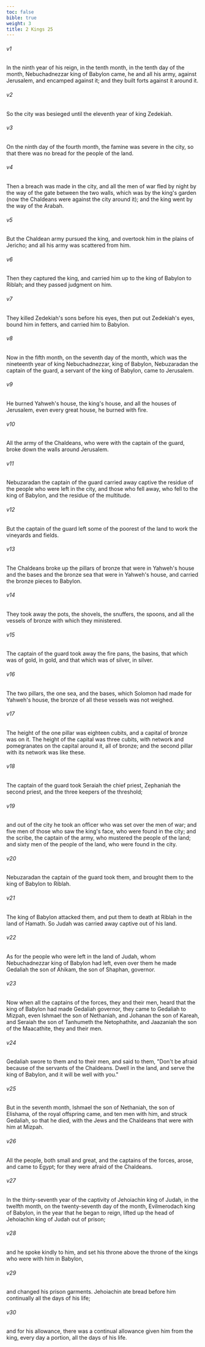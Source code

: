 ```yaml
---
toc: false
bible: true
weight: 3
title: 2 Kings 25
---
```




###### v1 
In the ninth year of his reign, in the tenth month, in the tenth day of the month, Nebuchadnezzar king of Babylon came, he and all his army, against Jerusalem, and encamped against it; and they built forts against it around it. 

###### v2 
So the city was besieged until the eleventh year of king Zedekiah. 

###### v3 
On the ninth day of the fourth month, the famine was severe in the city, so that there was no bread for the people of the land. 

###### v4 
Then a breach was made in the city, and all the men of war fled by night by the way of the gate between the two walls, which was by the king's garden (now the Chaldeans were against the city around it); and the king went by the way of the Arabah. 

###### v5 
But the Chaldean army pursued the king, and overtook him in the plains of Jericho; and all his army was scattered from him. 

###### v6 
Then they captured the king, and carried him up to the king of Babylon to Riblah; and they passed judgment on him. 

###### v7 
They killed Zedekiah's sons before his eyes, then put out Zedekiah's eyes, bound him in fetters, and carried him to Babylon. 

###### v8 
Now in the fifth month, on the seventh day of the month, which was the nineteenth year of king Nebuchadnezzar, king of Babylon, Nebuzaradan the captain of the guard, a servant of the king of Babylon, came to Jerusalem. 

###### v9 
He burned Yahweh's house, the king's house, and all the houses of Jerusalem, even every great house, he burned with fire. 

###### v10 
All the army of the Chaldeans, who were with the captain of the guard, broke down the walls around Jerusalem. 

###### v11 
Nebuzaradan the captain of the guard carried away captive the residue of the people who were left in the city, and those who fell away, who fell to the king of Babylon, and the residue of the multitude. 

###### v12 
But the captain of the guard left some of the poorest of the land to work the vineyards and fields. 

###### v13 
The Chaldeans broke up the pillars of bronze that were in Yahweh's house and the bases and the bronze sea that were in Yahweh's house, and carried the bronze pieces to Babylon. 

###### v14 
They took away the pots, the shovels, the snuffers, the spoons, and all the vessels of bronze with which they ministered. 

###### v15 
The captain of the guard took away the fire pans, the basins, that which was of gold, in gold, and that which was of silver, in silver. 

###### v16 
The two pillars, the one sea, and the bases, which Solomon had made for Yahweh's house, the bronze of all these vessels was not weighed. 

###### v17 
The height of the one pillar was eighteen cubits, and a capital of bronze was on it. The height of the capital was three cubits, with network and pomegranates on the capital around it, all of bronze; and the second pillar with its network was like these. 

###### v18 
The captain of the guard took Seraiah the chief priest, Zephaniah the second priest, and the three keepers of the threshold; 

###### v19 
and out of the city he took an officer who was set over the men of war; and five men of those who saw the king's face, who were found in the city; and the scribe, the captain of the army, who mustered the people of the land; and sixty men of the people of the land, who were found in the city. 

###### v20 
Nebuzaradan the captain of the guard took them, and brought them to the king of Babylon to Riblah. 

###### v21 
The king of Babylon attacked them, and put them to death at Riblah in the land of Hamath. So Judah was carried away captive out of his land. 

###### v22 
As for the people who were left in the land of Judah, whom Nebuchadnezzar king of Babylon had left, even over them he made Gedaliah the son of Ahikam, the son of Shaphan, governor. 

###### v23 
Now when all the captains of the forces, they and their men, heard that the king of Babylon had made Gedaliah governor, they came to Gedaliah to Mizpah, even Ishmael the son of Nethaniah, and Johanan the son of Kareah, and Seraiah the son of Tanhumeth the Netophathite, and Jaazaniah the son of the Maacathite, they and their men. 

###### v24 
Gedaliah swore to them and to their men, and said to them, "Don't be afraid because of the servants of the Chaldeans. Dwell in the land, and serve the king of Babylon, and it will be well with you." 

###### v25 
But in the seventh month, Ishmael the son of Nethaniah, the son of Elishama, of the royal offspring came, and ten men with him, and struck Gedaliah, so that he died, with the Jews and the Chaldeans that were with him at Mizpah. 

###### v26 
All the people, both small and great, and the captains of the forces, arose, and came to Egypt; for they were afraid of the Chaldeans. 

###### v27 
In the thirty-seventh year of the captivity of Jehoiachin king of Judah, in the twelfth month, on the twenty-seventh day of the month, Evilmerodach king of Babylon, in the year that he began to reign, lifted up the head of Jehoiachin king of Judah out of prison; 

###### v28 
and he spoke kindly to him, and set his throne above the throne of the kings who were with him in Babylon, 

###### v29 
and changed his prison garments. Jehoiachin ate bread before him continually all the days of his life; 

###### v30 
and for his allowance, there was a continual allowance given him from the king, every day a portion, all the days of his life.
